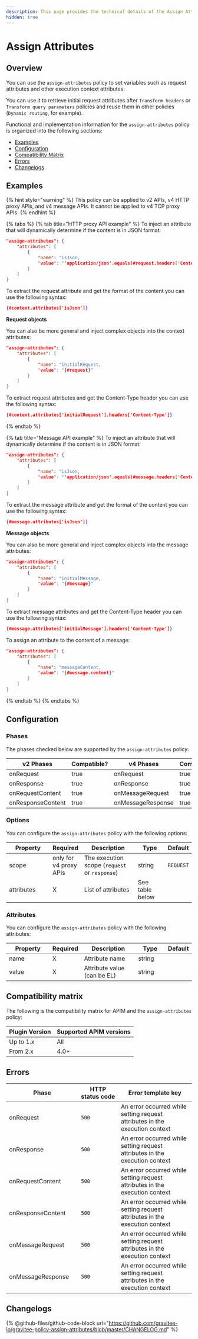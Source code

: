```yaml
---
description: This page provides the technical details of the Assign Attributes policy
hidden: true
---
```


# Assign Attributes

## Overview

You can use the `assign-attributes` policy to set variables such as request attributes and other execution context attributes.

You can use it to retrieve initial request attributes after `Transform headers` or `Transform query parameters` policies and reuse them in other policies (`Dynamic routing`, for example).

Functional and implementation information for the `assign-attributes` policy is organized into the following sections:

* [Examples](assign-attributes.md#examples)
* [Configuration](assign-attributes.md#configuration)
* [Compatibility Matrix](assign-attributes.md#compatibility-matrix)
* [Errors](assign-attributes.md#errors)
* [Changelogs](assign-attributes.md#changelogs)

## Examples

{% hint style="warning" %}
This policy can be applied to v2 APIs, v4 HTTP proxy APIs, and v4 message APIs. It cannot be applied to v4 TCP proxy APIs.
{% endhint %}

{% tabs %}
{% tab title="HTTP proxy API example" %}
To inject an attribute that will dynamically determine if the content is in JSON format:

```json
"assign-attributes": {
    "attributes": [
        {
            "name": "isJson,
            "value": "'application/json'.equals(#request.headers['Content-Type'])"
        }
    ]
}
```

To extract the request attribute and get the format of the content you can use the following syntax:

```json
{#context.attributes['isJson']}
```

**Request objects**

You can also be more general and inject complex objects into the context attributes:

```json
"assign-attributes": {
    "attributes": [
        {
            "name": "initialRequest,
            "value": "{#request}"
        }
    ]
}
```

To extract request attributes and get the Content-Type header you can use the following syntax:

```json
{#context.attributes['initialRequest'].headers['Content-Type']}
```
{% endtab %}

{% tab title="Message API example" %}
To inject an attribute that will dynamically determine if the content is in JSON format:

```json
"assign-attributes": {
    "attributes": [
        {
            "name": "isJson,
            "value": "'application/json'.equals(#message.headers['Content-Type'])"
        }
    ]
}
```

To extract the message attribute and get the format of the content you can use the following syntax:

```json
{#message.attributes['isJson']}
```

**Message objects**

You can also be more general and inject complex objects into the message attributes:

```json
"assign-attributes": {
    "attributes": [
        {
            "name": "initialMessage,
            "value": "{#message}"
        }
    ]
}
```

To extract message attributes and get the Content-Type header you can use the following syntax:

```json
{#message.attributes['initialMessage'].headers['Content-Type']}
```

To assign an attribute to the content of a message:

```json
"assign-attributes": {
    "attributes": [
        {
            "name": "messageContent,
            "value": "{#message.content}"
        }
    ]
}
```
{% endtab %}
{% endtabs %}

## Configuration

### Phases

The phases checked below are supported by the `assign-attributes` policy:

<table data-full-width="false"><thead><tr><th width="209">v2 Phases</th><th width="139" data-type="checkbox">Compatible?</th><th width="196.41136671177264">v4 Phases</th><th data-type="checkbox">Compatible?</th></tr></thead><tbody><tr><td>onRequest</td><td>true</td><td>onRequest</td><td>true</td></tr><tr><td>onResponse</td><td>true</td><td>onResponse</td><td>true</td></tr><tr><td>onRequestContent</td><td>true</td><td>onMessageRequest</td><td>true</td></tr><tr><td>onResponseContent</td><td>true</td><td>onMessageResponse</td><td>true</td></tr></tbody></table>

### Options

You can configure the `assign-attributes` policy with the following options:

<table><thead><tr><th width="134">Property</th><th>Required</th><th width="171">Description</th><th width="86">Type</th><th>Default</th></tr></thead><tbody><tr><td>scope</td><td>only for v4 proxy APIs</td><td>The execution scope (<code>request</code> or <code>response</code>)</td><td>string</td><td><code>REQUEST</code></td></tr><tr><td>attributes</td><td>X</td><td>List of attributes</td><td>See table below</td><td></td></tr></tbody></table>

### Attributes

You can configure the `assign-attributes` policy with the following attributes:

<table><thead><tr><th width="134">Property</th><th>Required</th><th width="171">Description</th><th width="86">Type</th><th>Default</th></tr></thead><tbody><tr><td>name</td><td>X</td><td>Attribute name</td><td>string</td><td></td></tr><tr><td>value</td><td>X</td><td>Attribute value (can be EL)</td><td>string</td><td></td></tr></tbody></table>

## Compatibility matrix

The following is the compatibility matrix for APIM and the `assign-attributes` policy:

<table data-full-width="false"><thead><tr><th>Plugin Version</th><th>Supported APIM versions</th></tr></thead><tbody><tr><td>Up to 1.x</td><td>All</td></tr><tr><td>From 2.x</td><td>4.0+</td></tr></tbody></table>

## Errors

<table data-full-width="false"><thead><tr><th width="210">Phase</th><th width="171">HTTP status code</th><th width="387">Error template key</th></tr></thead><tbody><tr><td>onRequest</td><td><code>500</code></td><td>An error occurred while setting request attributes in the execution context</td></tr><tr><td>onResponse</td><td><code>500</code></td><td>An error occurred while setting request attributes in the execution context</td></tr><tr><td>onRequestContent</td><td><code>500</code></td><td>An error occurred while setting request attributes in the execution context</td></tr><tr><td>onResponseContent</td><td><code>500</code></td><td>An error occurred while setting request attributes in the execution context</td></tr><tr><td>onMessageRequest</td><td><code>500</code></td><td>An error occurred while setting request attributes in the execution context</td></tr><tr><td>onMessageResponse</td><td><code>500</code></td><td>An error occurred while setting request attributes in the execution context</td></tr></tbody></table>

## Changelogs

{% @github-files/github-code-block url="https://github.com/gravitee-io/gravitee-policy-assign-attributes/blob/master/CHANGELOG.md" %}
